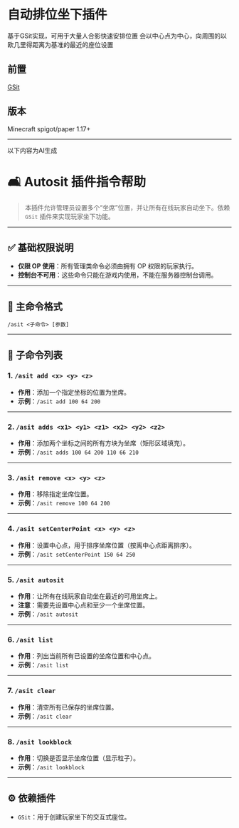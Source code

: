 # 自动排位坐下插件

基于GSit实现，可用于大量人合影快速安排位置
会以中心点为中心，向周围的以欧几里得距离为基准的最近的座位设置
## 前置

[GSit](https://www.spigotmc.org/resources/gsit-modern-sit-seat-and-chair-lay-and-crawl-plugin-1-16-1-21-4.62325/)
## 版本

Minecraft spigot/paper 1.17+

---

以下内容为AI生成


# 🛋️ Autosit 插件指令帮助

> 本插件允许管理员设置多个“坐席”位置，并让所有在线玩家自动坐下。依赖 `GSit` 插件来实现玩家坐下功能。

---

## ✅ 基础权限说明

- **仅限 OP 使用**：所有管理类命令必须由拥有 OP 权限的玩家执行。
- **控制台不可用**：这些命令只能在游戏内使用，不能在服务器控制台调用。

---

## 📌 主命令格式

```
/asit <子命令> [参数]
```

---

## 🔧 子命令列表

### 1. `/asit add <x> <y> <z>`
- **作用**：添加一个指定坐标的位置为坐席。
- **示例**：`/asit add 100 64 200`

---

### 2. `/asit adds <x1> <y1> <z1> <x2> <y2> <z2>`
- **作用**：添加两个坐标之间的所有方块为坐席（矩形区域填充）。
- **示例**：`/asit adds 100 64 200 110 66 210`

---

### 3. `/asit remove <x> <y> <z>`
- **作用**：移除指定坐席位置。
- **示例**：`/asit remove 100 64 200`

---

### 4. `/asit setCenterPoint <x> <y> <z>`
- **作用**：设置中心点，用于排序坐席位置（按离中心点距离排序）。
- **示例**：`/asit setCenterPoint 150 64 250`

---

### 5. `/asit autosit`
- **作用**：让所有在线玩家自动坐在最近的可用坐席上。
- **注意**：需要先设置中心点和至少一个坐席位置。
- **示例**：`/asit autosit`

---

### 6. `/asit list`
- **作用**：列出当前所有已设置的坐席位置和中心点。
- **示例**：`/asit list`

---

### 7. `/asit clear`
- **作用**：清空所有已保存的坐席位置。
- **示例**：`/asit clear`

---

### 8. `/asit lookblock`
- **作用**：切换是否显示坐席位置（显示粒子）。
- **示例**：`/asit lookblock`


---

## ⚙️ 依赖插件

- `GSit`：用于创建玩家坐下的交互式座位。

